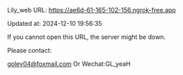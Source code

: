 Lily_web URL: https://ae6d-61-165-102-156.ngrok-free.app

Updated at: 2024-12-10 19:56:35

If you cannot open this URL, the server might be down.

Please contact: 

goley04@foxmail.com Or Wechat:GL_yeaH